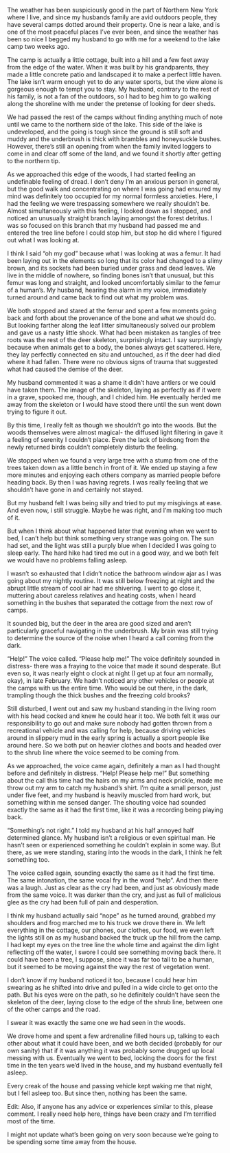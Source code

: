 The weather has been suspiciously good in the part of Northern New York where I live, and since my husbands family are avid outdoors people, they have several camps dotted around their property. One is near a lake, and is one of the most peaceful places I’ve ever been, and since the weather has been so nice I begged my husband to go with me for a weekend to the lake camp two weeks ago. 

The camp is actually a little cottage, built into a hill and a few feet away from the edge of the water. When it was built by his grandparents, they made a little concrete patio and landscaped it to make a perfect little haven. The lake isn’t warm enough yet to do any water sports, but the view alone is gorgeous enough to tempt you to stay. My husband, contrary to the rest of his family, is not a fan of the outdoors, so I had to beg him to go walking along the shoreline with me under the pretense of looking for deer sheds. 

We had passed the rest of the camps without finding anything much of note until we came to the northern side of the lake. This side of the lake is undeveloped, and the going is tough since the ground is still soft and muddy and the underbrush is thick with brambles and honeysuckle bushes. However, there’s still an opening from when the family invited loggers to come in and clear off some of the land, and we found it shortly after getting to the northern tip. 

As we approached this edge of the woods, I had started feeling an undefinable feeling of dread. I don’t deny I’m an anxious person in general, but the good walk and concentrating on where I was going had ensured my mind was definitely too occupied for my normal formless anxieties. Here, I had the feeling we were trespassing somewhere we really shouldn’t be. Almost simultaneously with this feeling, I looked down as I stopped, and noticed an unusually straight branch laying amongst the forest detritus. I was so focused on this branch that my husband had passed me and entered the tree line before I could stop him, but stop he did where I figured out what I was looking at.

I think I said “oh my god” because what I was looking at was a femur. It had been laying out in the elements so long that its color had changed to a slimy brown, and its sockets had been buried under grass and dead leaves. We live in the middle of nowhere, so finding bones isn’t that unusual, but this femur was long and straight, and looked uncomfortably similar to the femur of a human’s. My husband, hearing the alarm in my voice, immediately turned around and came back to find out what my problem was. 

We both stopped and stared at the femur and spent a few moments going back and forth about the provenance of the bone and what we should do. But looking farther along the leaf litter simultaneously solved our problem and gave us a nasty little shock. What had been mistaken as tangles of tree roots was the rest of the deer skeleton, surprisingly intact. I say surprisingly because when animals get to a body, the bones always get scattered. Here, they lay perfectly connected en situ and untouched, as if the deer had died where it had fallen. There were no obvious signs of trauma that suggested what had caused the demise of the deer.

My husband commented it was a shame it didn’t have antlers or we could have taken them. The image of the skeleton, laying as perfectly as if it were in a grave, spooked me, though, and I chided him. He eventually herded me away from the skeleton or I would have stood there until the sun went down trying to figure it out. 

By this time, I really felt as though we shouldn’t go into the woods. But the woods themselves were almost magical- the diffused light filtering in gave it a feeling of serenity I couldn’t place. Even the lack of birdsong from the newly returned birds couldn’t completely disturb the feeling. 

We stopped when we found a very large tree with a stump from one of the trees taken down as a little bench in front of it. We ended up staying a few more minutes and enjoying each others company as married people before heading back. By then I was having regrets. I was really feeling that we shouldn’t have gone in and certainly not stayed. 

But my husband felt I was being silly and tried to put my misgivings at ease. And even now, i still struggle. Maybe he was right, and I’m making too much of it. 

But when I think about what happened later that evening when we went to bed, I can’t help but think something very strange was going on. The sun had set, and the light was still a purply blue when I decided I was going to sleep early. The hard hike had tired me out in a good way, and we both felt we  would have no problems falling asleep. 

I wasn’t so exhausted that I didn’t notice the bathroom window ajar as I was going about my nightly routine. It was still below freezing at night and the abrupt little stream of cool air had me shivering. I went to go close it, muttering about careless relatives and heating costs, when I heard something in the bushes that separated the cottage from the next row of camps. 

It sounded big, but the deer in the area are good sized and aren’t particularly graceful navigating in the underbrush. My brain was still trying to determine the source of the noise when I heard a call coming from the dark. 

“Help!” The voice called. “Please help me!” The voice definitely sounded in distress- there was a fraying to the voice that made it sound desperate. But even so, it was nearly eight o clock at night (I get up at four am normally, okay), in late February. We hadn’t noticed any other vehicles or people at the camps with us the entire time. Who would be out there, in the dark, trampling though the thick bushes and the freezing cold brooks?

Still disturbed, I went out and saw my husband standing in the living room with his head cocked and knew he could hear it too. We both felt it was our responsibility to go out and make sure nobody had gotten thrown from a recreational vehicle and was calling for help, because driving vehicles around in slippery mud in the early spring is actually a sport people like around here. So we both put on heavier clothes and boots and headed over to the shrub line where the voice seemed to be coming from. 

As we approached, the voice came again, definitely a man as I had thought before and definitely in distress. “Help! Please help me!” But something about the call this time had the hairs on my arms and neck prickle, made me throw out my arm to catch my husband’s shirt. I’m quite a small person, just under five feet, and my husband is heavily muscled from hard work, but something within me sensed danger. The shouting voice had sounded exactly the same as it had the first time, like it was a recording being playing back. 

“Something’s not right.” I told my husband at his half annoyed half determined glance. My husband isn’t a religious or even spiritual man. He hasn’t seen or experienced something he couldn’t explain in some way. But there, as we were standing, staring into the woods in the dark, I think he felt something too. 

The voice called again, sounding exactly the same as it had the first time. The same intonation, the same vocal fry in the word “help”. And then there was a laugh. Just as clear as the cry had been, and just as obviously made from the same voice. It was darker than the cry, and just as full of malicious glee as the cry had been full of pain and desperation. 

I think my husband actually said “nope” as he turned around, grabbed my shoulders and frog marched me to his truck we drove there in. We left everything in the cottage, our phones, our clothes, our food, we even left the lights still on as my husband backed the truck up the hill from the camp. I had kept my eyes on the tree line the whole time and against the dim light reflecting off the water, I swore I could see something moving back there. It could have been a tree, I suppose, since it was far too tall to be a human, but it seemed to be moving against the way the rest of vegetation went. 

I don’t know if my husband noticed it too, because I could hear him swearing as he shifted into drive and pulled in a wide circle to get onto the path. But his eyes were on the path, so he definitely couldn’t have seen the skeleton of the deer, laying close to the edge of the shrub line, between one of the other camps and the road. 

I swear it was exactly the same one we had seen in the woods. 

We drove home and spent a few ardrenaline filled hours up, talking to each other about what it could have been, and we both decided (probably for our own sanity) that if it was anything it was probably some drugged up local messing with us. Eventually we went to bed, locking the doors for the first time in the ten years we’d lived in the house, and my husband eventually fell asleep. 

Every creak of the house and passing vehicle kept waking me that night, but I fell asleep too. But since then, nothing has been the same. 
 
Edit: Also, if anyone has any advice or experiences similar to this, please comment. I really need help here, things have been crazy and I’m terrified most of the time. 

I might not update what’s been going on very soon because we’re going to be spending some time away from the house.